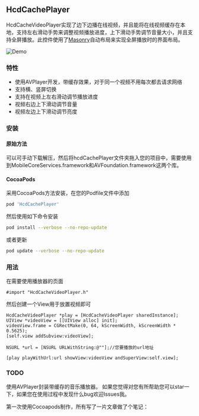 HcdCachePlayer
----

HcdCacheVideoPlayer实现了边下边播在线视频，并且能将在线视频缓存在本地，支持左右滑动手势来调整视频播放进度，上下滑动手势调节音量大小，并且支持全屏播放。此控件使用了[Masonry](https://github.com/SnapKit/Masonry)自动布局来实现全屏播放时的界面布局。

![Demo](https://raw.githubusercontent.com/Jvaeyhcd/HcdCachePlayer/master/screen.gif)

### 特性
* 使用AVPlayer开发，带缓存效果，对于同一个视频不用每次都去请求网络
* 支持横、竖屏切换
* 支持在视频上左右滑动调节播放进度
* 视频右边上下滑动调节音量
* 视频左边上下滑动调节亮度

### 安装

#### 原始方法

可以可手动下载解压，然后将hcdCachePlayer文件夹拖入您的项目中，需要使用到MobileCoreServices.framework和AVFoundation.framework这两个库。

#### CocoaPods

采用CocoaPods方法安装，在您的Podfile文件中添加
``` bash
pod 'HcdCachePlayer'
```

然后使用如下命令安装
``` bash
pod install --verbose --no-repo-update
```
或者更新
``` bash
pod update --verbose --no-repo-update
```

### 用法
在需要使用播放器的页面
``` objc
#import "HcdCacheVideoPlayer.h"
```
然后创建一个View用于放置视频即可
``` objc
HcdCacheVideoPlayer *play = [HcdCacheVideoPlayer sharedInstance];
UIView *videoView = [[UIView alloc] init];
videoView.frame = CGRectMake(0, 64, kScreenWidth, kScreenWidth * 0.5625);
[self.view addSubview:videoView];

NSURL *url = [NSURL URLWithString:@""];//您要播放的url地址

[play playWithUrl:url showView:videoView andSuperView:self.view];
```

### TODO

使用AVPlayer封装带缓存的音乐播放器。
如果您觉得对您有所帮助您可以star一下，如果您在使用过程中发现什么bug欢迎Issues我。

第一次使用Cocoapods制作，所有写了一片文章做了个笔记：

